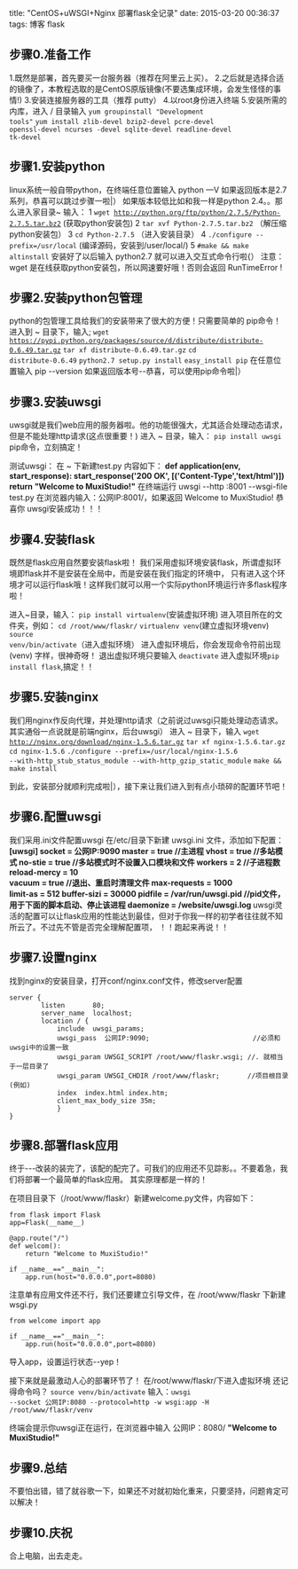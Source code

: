 title: "CentOS+uWSGI+Nginx 部署flask全记录"
date: 2015-03-20 00:36:37
tags: 博客 flask

步骤0.准备工作
---
1.既然是部署，首先要买一台服务器（推荐在阿里云上买）。
2.之后就是选择合适的镜像了，本教程选取的是CentOS原版镜像(不要选集成环境，会发生怪怪的事情!)
3.安装连接服务器的工具（推荐 putty）
4.以root身份进入终端
5.安装所需的内库，进入 / 目录输入 
<code>yum groupinstall "Development tools"</code>
<code>yum install zlib-devel bzip2-devel pcre-devel openssl-devel ncurses -devel sqlite-devel readline-devel tk-devel</code>

步骤1.安装python
---
linux系统一般自带python，在终端任意位置输入 python —V 如果返回版本是2.7系列，恭喜可以跳过步骤一啦|）
如果版本较低比如和我一样是python 2.4。。那么进入家目录~ 输入：
1 <code>wget http://python.org/ftp/python/2.7.5/Python-2.7.5.tar.bz2</code>   (获取python安装包)
2 <code>tar xvf Python-2.7.5.tar.bz2</code>                                  （解压缩python安装包）
3 <code>cd Python-2.7.5</code>                                               （进入安装目录）
4 <code>./configure --prefix=/usr/local</code> 								  (编译源码，安装到/user/local/)
5 <code>#make && make altinstall</code>
安装好了以后输入 python2.7 就可以进入交互式命令行啦{）
注意：wget 是在线获取python安装包，所以网速要好哦！否则会返回 RunTimeError !

步骤2.安装python包管理
---
python的包管理工具给我们的安装带来了很大的方便！只需要简单的 pip命令！
进入到 ~ 目录下，输入;
<code>wget https://pypi.python.org/packages/source/d/distribute/distribute-0.6.49.tar.gz</code>
<code>tar xf distribute-0.6.49.tar.gz</code>
<code>cd distribute-0.6.49</code>
<code>python2.7 setup.py install</code>
<code>easy_install pip</code>
在任意位置输入 pip --version 如果返回版本号--恭喜，可以使用pip命令啦|）

步骤3.安装uwsgi
---
uwsgi就是我们web应用的服务器啦。他的功能很强大，尤其适合处理动态请求，但是不能处理http请求(这点很重要！)
进入 ~ 目录，输入：
<code>pip install uwsgi</code>
pip命令，立刻搞定！

测试uwsgi：
在 ~ 下新建test.py 内容如下：
<strong>def application(env, start_response):
			start_response('200 OK', [('Content-Type','text/html')])
			return "Welcome to MuxiStudio!"</strong>
在终端运行 </strong>uwsgi --http :8001 --wsgi-file test.py</strong>
在浏览器内输入：公网IP:8001/，如果返回 Welcome to MuxiStudio! 恭喜你 uwsgi安装成功！！！

步骤4.安装flask
---
既然是flask应用自然要安装flask啦！
我们采用虚拟环境安装flask，所谓虚拟环境即flask并不是安装在全局中，而是安装在我们指定的环境中，
只有进入这个环境才可以运行flask哦！这样我们就可以用一个实际python环境运行许多flask程序啦！

进入~目录，输入：
<code>pip install virtualenv</code>(安装虚拟环境)
进入项目所在的文件夹，例如：
<code>cd /root/www/flaskr/</code>
<code>virtualenv venv</code>(建立虚拟环境venv)
<code>source venv/bin/activate</code>（进入虚拟环境）
进入虚拟环境后，你会发现命令符前出现 (venv) 字样，很神奇呀！
退出虚拟环境只要输入 <code>deactivate</code>
进入虚拟环境<code>pip install flask</code>,搞定！！

步骤5.安装nginx
---
我们用nginx作反向代理，并处理http请求（之前说过uwsgi只能处理动态请求。其实通俗一点说就是前端nginx，后台uwsgi）
进入 ~ 目录下，输入
<code>wget http://nginx.org/download/nginx-1.5.6.tar.gz</code>
<code>tar xf nginx-1.5.6.tar.gz</code>
<code>cd nginx-1.5.6</code>
<code>./configure --prefix=/usr/local/nginx-1.5.6 --with-http_stub_status_module --with-http_gzip_static_module</code>
<code>make && make install</code>

到此，安装部分就顺利完成啦|），接下来让我们进入到有点小琐碎的配置环节吧！

步骤6.配置uwsgi
---
我们采用.ini文件配置uwsgi
在/etc/目录下新建 uwsgi.ini 文件，添加如下配置：
<strong>
[uwsgi]
socket = 公网IP:9090
master = true         //主进程
vhost = true          //多站模式
no-stie = true        //多站模式时不设置入口模块和文件
workers = 2           //子进程数
reload-mercy = 10     
vacuum = true         //退出、重启时清理文件
max-requests = 1000   
limit-as = 512
buffer-sizi = 30000
pidfile = /var/run/uwsgi.pid    //pid文件，用于下面的脚本启动、停止该进程
daemonize = /website/uwsgi.log
</strong>
uwsgi灵活的配置可以让flask应用的性能达到最佳，但对于你我一样的初学者往往就不知所云了。不过先不管是否完全理解配置项，
！！跑起来再说！！

步骤7.设置nginx
---
找到nginx的安装目录，打开conf/nginx.conf文件，修改server配置

	server {
			listen       80;
			server_name  localhost;
			location / {            
				include  uwsgi_params;
				uwsgi_pass  公网IP:9090;              			//必须和uwsgi中的设置一致
				uwsgi_param UWSGI_SCRIPT /root/www/flaskr.wsgi; //. 就相当于一层目录了 
				uwsgi_param UWSGI_CHDIR /root/www/flaskr;       //项目根目录(例如)
				index  index.html index.htm;
				client_max_body_size 35m;
				}
    }
	
步骤8.部署flask应用
---
终于---改装的装完了，该配的配完了。可我们的应用还不见踪影。。不要着急，我们将部署一个最简单的flask应用。
其实原理都是一样的！

在项目目录下（/root/www/flaskr）新建welcome.py文件，内容如下：

	from flask import Flask
	app=Flask(__name__)
	
	@app.route("/")
	def welcom():
		return "Welcome to MuxiStudio!"
		
	if __name__=="__main__":
		app.run(host="0.0.0.0",port=8080)
		
注意单有应用文件还不行，我们还要建立引导文件，在 /root/www/flaskr 下新建 wsgi.py

	from welcome import app

	if __name__=="__main__":
		app.run(host="0.0.0.0",port=8080)
导入app，设置运行状态--yep！

接下来就是最激动人心的部署环节了！
在/root/www/flaskr/下进入虚拟环境 还记得命令吗？ <code>source venv/bin/activate</code>
输入：<code>uwsgi --socket 公网IP:8080 --protocol=http -w wsgi:app -H /root/www/flaskr/venv</code>

终端会提示你uwsgi正在运行，在浏览器中输入 公网IP：8080/ 
<strong>"Welcome to MuxiStudio!"</strong>

步骤9.总结
---
不要怕出错，错了就谷歌一下，如果还不对就初始化重来，只要坚持，问题肯定可以解决！

步骤10.庆祝
---
合上电脑，出去走走。


